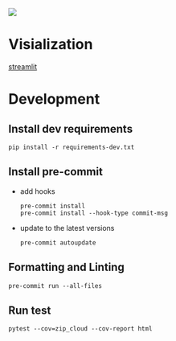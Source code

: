 ![](https://img.shields.io/badge/code%20style-black-000000.svg)

# Visialization
[streamlit](https://cjkjvfnby-extract-vizualization-app-kchce5.streamlitapp.com/)

# Development

## Install dev requirements
```shell
pip install -r requirements-dev.txt
```

## Install pre-commit
- add hooks
  ```shell
  pre-commit install
  pre-commit install --hook-type commit-msg
  ```
- update to the latest versions
  ```shell
  pre-commit autoupdate
  ```

## Formatting and Linting
```shell
pre-commit run --all-files
```

## Run test
```shell
pytest --cov=zip_cloud --cov-report html
```
